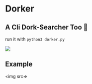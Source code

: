 # Dorker
## A Cli Dork-Searcher Too 🔎

run it with `python3 dorker.py`

<img src="https://github.com/abalesluke/dorker/blob/main/imgs/image.png?raw=true">

## Example

<img src=>
